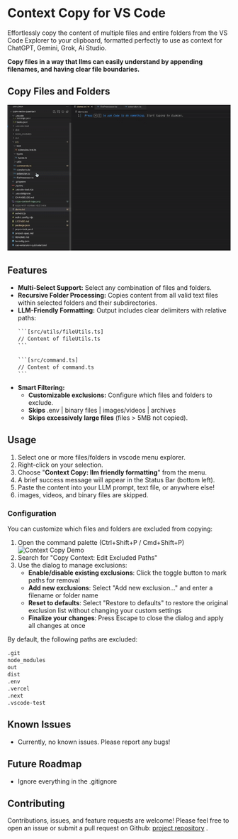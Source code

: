 # Context Copy for VS Code

<!-- Optional: Add other badges like build status or license if applicable -->

Effortlessly copy the content of multiple files and entire folders from the VS Code Explorer to your clipboard, formatted perfectly to use as context for ChatGPT, Gemini, Grok, Ai Studio.

**Copy files in a way that llms can easily understand by appending filenames, and having clear file boundaries.**

## Copy Files and Folders
![Context Copy Demo](public/gifs/copy-demo.gif)
## Features
*   **Multi-Select Support:** Select any combination of files and folders.
*   **Recursive Folder Processing:** Copies content from all valid text files within selected folders and their subdirectories.
*   **LLM-Friendly Formatting:** Output includes clear delimiters with relative paths:
    ````text
    ```[src/utils/fileUtils.ts]
    // Content of fileUtils.ts
    ```
    
    ```[src/command.ts]
    // Content of command.ts
    ```
    ````
*   **Smart Filtering:**
    *   **Customizable exclusions:** Configure which files and folders to exclude.
    *   **Skips** .env | binary files | images/videos | archives
    *   **Skips excessively large files** (files > 5MB not copied).

## Usage
1.  Select one or more files/folders in vscode menu explorer.
2.  Right-click on your selection.
3.  Choose "**Context Copy: llm friendly formatting**" from the menu.
4.  A brief success message will appear in the Status Bar (bottom left).
5.  Paste the content into your LLM prompt, text file, or anywhere else!
6.  images, videos, and binary files are skipped. 

### Configuration
You can customize which files and folders are excluded from copying:

1. Open the command palette (Ctrl+Shift+P / Cmd+Shift+P)
![Context Copy Demo](public/gifs/quickpick-final.gif)
2. Search for "Copy Context: Edit Excluded Paths"
3. Use the dialog to manage exclusions:
   - **Enable/disable existing exclusions**: Click the toggle button to mark paths for removal
   - **Add new exclusions**: Select "Add new exclusion..." and enter a filename or folder name
   - **Reset to defaults**: Select "Restore to defaults" to restore the original exclusion list without changing your custom settings
   - **Finalize your changes**: Press Escape to close the dialog and apply all changes at once

By default, the following paths are excluded:
```
.git
node_modules
out
dist
.env
.vercel
.next
.vscode-test
```

## Known Issues
*   Currently, no known issues. Please report any bugs!

## Future Roadmap
 - Ignore everything in the .gitignore

## Contributing

Contributions, issues, and feature requests are welcome! Please feel free to open an issue or submit a pull request on Github: [project repository](https://github.com/Daniel-Ronson/copy-with-context.git) <!-- Replace with your actual repo URL -->.